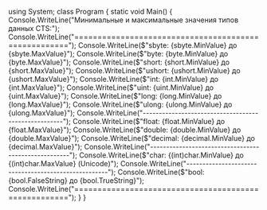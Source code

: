 using System;
class Program
{
    static void Main()
    {
        Console.WriteLine("Минимальные и максимальные значения типов данных CTS:");
        Console.WriteLine("=====================================================");
        Console.WriteLine($"sbyte:  {sbyte.MinValue} до {sbyte.MaxValue}");
        Console.WriteLine($"byte:   {byte.MinValue} до {byte.MaxValue}");
        Console.WriteLine($"short:  {short.MinValue} до {short.MaxValue}");
        Console.WriteLine($"ushort: {ushort.MinValue} до {ushort.MaxValue}");
        Console.WriteLine($"int:    {int.MinValue} до {int.MaxValue}");
        Console.WriteLine($"uint:   {uint.MinValue} до {uint.MaxValue}");
        Console.WriteLine($"long:   {long.MinValue} до {long.MaxValue}");
        Console.WriteLine($"ulong:  {ulong.MinValue} до {ulong.MaxValue}");
        Console.WriteLine("-----------------------------------------------------");
        Console.WriteLine($"float:  {float.MinValue} до {float.MaxValue}");
        Console.WriteLine($"double: {double.MinValue} до {double.MaxValue}");
        Console.WriteLine($"decimal: {decimal.MinValue} до {decimal.MaxValue}");
        Console.WriteLine("-----------------------------------------------------");
        Console.WriteLine($"char:   {(int)char.MinValue} до {(int)char.MaxValue} (Unicode)");
        Console.WriteLine("-----------------------------------------------------");
        Console.WriteLine($"bool:   {bool.FalseString} до {bool.TrueString}");
        Console.WriteLine("=====================================================");
    }
}
